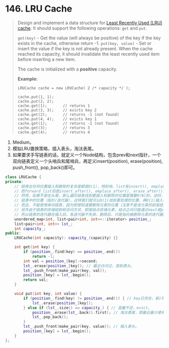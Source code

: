 # 146. LRU Cache

>Design and implement a data structure for [Least Recently Used (LRU) cache](https://en.wikipedia.org/wiki/Cache_replacement_policies#LRU). It should support the following operations: `get` and `put`.
>
>`get(key)` - Get the value (will always be positive) of the key if the key exists in the cache, otherwise return -1.
>`put(key, value)` - Set or insert the value if the key is not already present. When the cache reached its capacity, it should invalidate the least recently used item before inserting a new item.
>
>The cache is initialized with a **positive** capacity.
>
>**Example:**
>
>```
>LRUCache cache = new LRUCache( 2 /* capacity */ );
>
>cache.put(1, 1);
>cache.put(2, 2);
>cache.get(1);       // returns 1
>cache.put(3, 3);    // evicts key 2
>cache.get(2);       // returns -1 (not found)
>cache.put(4, 4);    // evicts key 1
>cache.get(1);       // returns -1 (not found)
>cache.get(3);       // returns 3
>cache.get(4);       // returns 4
>```

1. Medium。
2. 模拟LRU置换策略，插入表头，淘汰表尾。
3. 如果要求手写链表的话，就定义一个Node结构，包含prev和next指针，一个双向链表定义一个头哨兵和尾哨兵，再定义insert(position), erase(position), push_front(), pop_back()即可。

```cpp
class LRUCache {
private:
	// 链表在任何位置插入和删除的复杂度都是O(1)，特别地，list有insert(), emplace(), erase()，
	// 而forward_list则是insert_after(), emplace_after(), erase_after()，毕竟单链表只有next指针，没有prev指针。
	// 然而，如果不是在头尾，那么遍历链表找到要插入和删除的位置是需要O(N)的，这时，可以结合哈希表，记录key在
	// 链表中的位置（指针/迭代器），这样我们就可以O(1)找到要处理的位置，再O(1)插入或删除，总复杂度为O(1)。
	// 而且，不能使用单向链表，因为即使知道要删除元素的位置（注意不是该元素的前驱结点的位置），删除该元素仍然需要O(N)时间复杂度。
	// 另外由于链表的存储结构和访问方式，即按结点存储元素，结点之间只能通过next或prev指针移动，即使这些结点连续存储，
	// 所以链表的迭代器在插入后，各迭代器不失效，删除后，只是指向被删除元素的迭代器失效。
	unordered_map<int, list<pair<int, int>>::iterator> position_;
	list<pair<int, int>> lst_;
	int capacity_;
public:
	LRUCache(int capacity): capacity_(capacity) {}

	int get(int key) {
		if (position_.find(key) == position_.end())
			return -1;
		int val = position_[key]->second;
		lst_.erase(position_[key]); // 最近访问过，放到表头。
		lst_.push_front(make_pair(key, val));
		position_[key] = lst_.begin();
		return val;
	}

	void put(int key, int value) {
		if (position_.find(key) != position_.end()) { // key已存在，新/同一个value。
			lst_.erase(position_[key]);
		} else if (lst_.size() == capacity_) { // 容量不足，evict。
			position_.erase(lst_.back().first); // 淘汰表尾，即最近最少使用的元素。
			lst_.pop_back();
		}
		lst_.push_front(make_pair(key, value)); // 插入表头。
		position_[key] = lst_.begin();
	}
};
```

